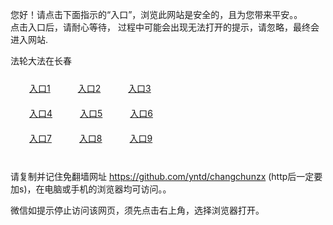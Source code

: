 您好！请点击下面指示的“入口”，浏览此网站是安全的，且为您带来平安。。 <br/>
点击入口后，请耐心等待， 过程中可能会出现无法打开的提示，请忽略，最终会进入网站. </br>

法轮大法在长春<br/>
<div style="padding:10px"><a style="margin:20px" target="_blank" href="https://d2xwnlvftgcwcb.cloudfront.net/2Qpsp?igfexjnc" id="ccLink1" rel="nofollow">入口1</a> <a target="_blank" style="margin:20px" href="https://d7vn4nfag1f2o.cloudfront.net/2Qpsp?fddak" id="ccLink2" rel="nofollow">入口2</a> <a style="margin:20px" target="_blank" href="https://d3eyxnpoydkwsl.cloudfront.net/2Qpsp?vrksxxs" id="ccLink3" rel="nofollow">入口3</a></div>

<div style="padding:10px" ><a style="margin:20px" target="_blank" href="https://d2xwnlvftgcwcb.cloudfront.net/2Qpsp?igfexjnc" id="ccLink4" rel="nofollow">入口4</a> <a style="margin:20px" href="https://d7vn4nfag1f2o.cloudfront.net/2Qpsp?fddak" target="_blank" id="ccLink5" rel="nofollow">入口5</a> <a style="margin:20px" href="https://d3eyxnpoydkwsl.cloudfront.net/2Qpsp?vrksxxs" target="_blank" id="ccLink6" rel="nofollow">入口6</a></div>

<div style="padding:10px"><a style="margin:20px" target="_blank" href="https://d2xwnlvftgcwcb.cloudfront.net/2Qpsp?igfexjnc" id="ccLink7" rel="nofollow">入口7</a> <a style="margin:20px" href="https://d7vn4nfag1f2o.cloudfront.net/2Qpsp?fddak" target="_blank" id="ccLink8" rel="nofollow">入口8</a> <a style="margin:20px" target="_blank" href="https://d3eyxnpoydkwsl.cloudfront.net/2Qpsp?vrksxxs" id="ccLink9" rel="nofollow">入口9</a></div>

<br/>



请复制并记住免翻墙网址 https://github.com/yntd/changchunzx (http后一定要加s)，在电脑或手机的浏览器均可访问。。<br/>

微信如提示停止访问该网页，须先点击右上角，选择浏览器打开。
